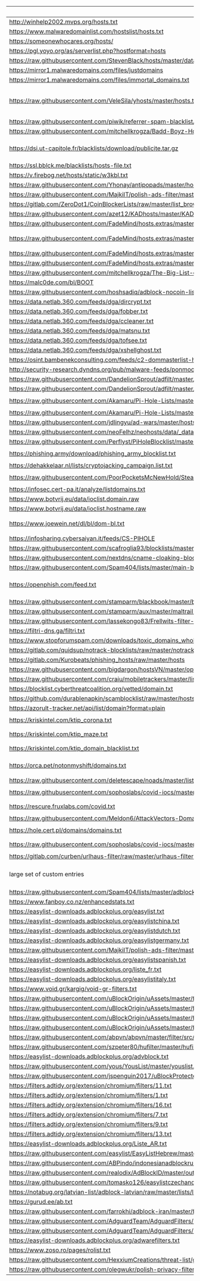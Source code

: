 List Source | Type | Category | Comments
--- | --- | --- | ---
http://winhelp2002.mvps.org/hosts.txt|hostfile|`ads`|
https://www.malwaredomainlist.com/hostslist/hosts.txt|hostfile|`ads`|
https://someonewhocares.org/hosts/|hostfile|`ads`|
https://pgl.yoyo.org/as/serverlist.php?hostformat=hosts|hostfile|`ads`|
https://raw.githubusercontent.com/StevenBlack/hosts/master/data/StevenBlack/hosts|hostfile|`ads`|
https://mirror1.malwaredomains.com/files/justdomains|hostfile|`malware`|
https://mirror1.malwaredomains.com/files/immortal_domains.txt|hostfile|`malware`|
https://raw.githubusercontent.com/VeleSila/yhosts/master/hosts.txt|hostfile|`ads`|Excluding legit license servers
https://raw.githubusercontent.com/piwik/referrer-spam-blacklist/master/spammers.txt|hostfile|`spam`|
https://raw.githubusercontent.com/mitchellkrogza/Badd-Boyz-Hosts/master/hosts|hostfile|`spam`|
https://dsi.ut-capitole.fr/blacklists/download/publicite.tar.gz|hostfile|`ads`|only 'publicite' list
https://ssl.bblck.me/blacklists/hosts-file.txt|hostfile|`ads`|
https://v.firebog.net/hosts/static/w3kbl.txt|hostfile|`ads`|
https://raw.githubusercontent.com/Yhonay/antipopads/master/hosts|hostfile|`ads`|
https://raw.githubusercontent.com/MajkiIT/polish-ads-filter/master/polish-pihole-filters/hostfile.txt|hostfile|`ads`|
https://gitlab.com/ZeroDot1/CoinBlockerLists/raw/master/list_browser.txt|hostfile|`mining`|
https://raw.githubusercontent.com/azet12/KADhosts/master/KADhosts.txt|hostfile|`ads`|
https://raw.githubusercontent.com/FadeMind/hosts.extras/master/UncheckyAds/hosts|hostfile|`ads`|
https://raw.githubusercontent.com/FadeMind/hosts.extras/master/add.Spam/hosts|hostfile|`spam` `malware` `phishing`|
https://raw.githubusercontent.com/FadeMind/hosts.extras/master/add.Risk/hosts|hostfile|`malware`|
https://raw.githubusercontent.com/FadeMind/hosts.extras/master/add.Dead/hosts|hostfile|`malware`|
https://raw.githubusercontent.com/mitchellkrogza/The-Big-List-of-Hacked-Malware-Web-Sites/master/.dev-tools/output/domains/ACTIVE/list|hostfile|`malware`|
https://malc0de.com/bl/BOOT|hostfile|`malware`|
https://raw.githubusercontent.com/hoshsadiq/adblock-nocoin-list/master/hosts.txt|hostfile|`mining`|
https://data.netlab.360.com/feeds/dga/dircrypt.txt|hostfile|`malware`|
https://data.netlab.360.com/feeds/dga/fobber.txt|hostfile|`malware`|
https://data.netlab.360.com/feeds/dga/ccleaner.txt|hostfile|`malware`|
https://data.netlab.360.com/feeds/dga/matsnu.txt|hostfile|`malware`|
https://data.netlab.360.com/feeds/dga/tofsee.txt|hostfile|`malware`|
https://data.netlab.360.com/feeds/dga/xshellghost.txt|hostfile|`malware`|
https://osint.bambenekconsulting.com/feeds/c2-dommasterlist-high.txt|hostfile|`malware`|
http://security-research.dyndns.org/pub/malware-feeds/ponmocup-infected-domains-shadowserver.csv|hostfile|`malware`|
https://raw.githubusercontent.com/DandelionSprout/adfilt/master/NorwegianExperimentalList%20alternate%20versions/NordicFiltersDnsmasq.conf|hostfile|`ads`|
https://raw.githubusercontent.com/DandelionSprout/adfilt/master/Alternate%20versions%20Anti-Malware%20List/AntiMalwareHosts.txt|hostfile|`malware`|
https://raw.githubusercontent.com/Akamaru/Pi-Hole-Lists/master/gamefake.txt|hostfile|`malware` `phishing`|
https://raw.githubusercontent.com/Akamaru/Pi-Hole-Lists/master/mobile.txt|hostfile|`malware`|
https://raw.githubusercontent.com/jdlingyu/ad-wars/master/hosts|hostfile|`ads`|
https://raw.githubusercontent.com/neoFelhz/neohosts/data/_data/basic/common.txt|hostfile|`malware`|
https://raw.githubusercontent.com/Perflyst/PiHoleBlocklist/master/SmartTV.txt|hostfile|`ads`|
https://phishing.army/download/phishing_army_blocklist.txt|hostfile|`malware` `phishing`|
https://dehakkelaar.nl/lists/cryptojacking_campaign.list.txt|hostfile|`mining`|
https://raw.githubusercontent.com/PoorPocketsMcNewHold/SteamScamSites/master/steamscamsite.txt|hostfile|`malware` `phishing`|
https://infosec.cert-pa.it/analyze/listdomains.txt|hostfile|`malware`|
https://www.botvrij.eu/data/ioclist.domain.raw|hostfile|`malware`|
https://www.botvrij.eu/data/ioclist.hostname.raw|hostfile|`malware`|
https://www.joewein.net/dl/bl/dom-bl.txt|hostfile|`spam` `malware` `phishing`|
https://infosharing.cybersaiyan.it/feeds/CS-PIHOLE|hostfile|`malware`|
https://raw.githubusercontent.com/scafroglia93/blocklists/master/blocklists-main.txt|hostfile|`malware`|
https://raw.githubusercontent.com/nextdns/cname-cloaking-blocklist/master/domains|hostfile|`ads`|
https://raw.githubusercontent.com/Spam404/lists/master/main-blacklist.txt|hostfile|`spam`|
https://openphish.com/feed.txt|hostfile|`malware`|only full domain filters
https://raw.githubusercontent.com/stamparm/blackbook/master/blackbook.txt|hostfile|`ads`|
https://raw.githubusercontent.com/stamparm/aux/master/maltrail-malware-domains.txt|hostfile|`malware`|
https://raw.githubusercontent.com/lassekongo83/Frellwits-filter-lists/master/Frellwits-Swedish-Hosts-File.txt|hostfile|`ads`|
https://filtri-dns.ga/filtri.txt|hostfile|`ads`|
https://www.stopforumspam.com/downloads/toxic_domains_whole.txt|hostfile|`ads`|
https://gitlab.com/quidsup/notrack-blocklists/raw/master/notrack-malware.txt|hostfile|`ads`|
https://gitlab.com/Kurobeats/phishing_hosts/raw/master/hosts|hostfile|`phishing`|
https://raw.githubusercontent.com/bigdargon/hostsVN/master/option/hosts-VN|hostfile|`ads`|
https://raw.githubusercontent.com/craiu/mobiletrackers/master/list.txt|hostfile|`tracking`|
https://blocklist.cyberthreatcoalition.org/vetted/domain.txt|hostfile|`phishing`|
https://github.com/durablenapkin/scamblocklist/raw/master/hosts.txt|hostfile|`phishing`|
https://azorult-tracker.net/api/list/domain?format=plain|hostfiles|`malware`|
https://kriskintel.com/ktip_corona.txt|hostfile|`phishing` `malware`|
https://kriskintel.com/ktip_maze.txt|hostfile|`phishing` `malware`|
https://kriskintel.com/ktip_domain_blacklist.txt|hostfile|`phishing` `malware`|
https://orca.pet/notonmyshift/domains.txt|hostfile|`malware` `phishing` `ads`|
https://raw.githubusercontent.com/deletescape/noads/master/lists/add-switzerland.txt|hostfile|`ads`|
https://raw.githubusercontent.com/sophoslabs/covid-iocs/master/cyber_threat_coalition_ioc/domain.txt|hostfile|`phishing` `malware`|
https://rescure.fruxlabs.com/covid.txt|hostfile|`phishing` `malware`|
https://raw.githubusercontent.com/Meldon6/AttackVectors-Domain-List/master/AttackVectorsDomains|hostfile|`phishing`|
https://hole.cert.pl/domains/domains.txt|hostfile|`phishing` `malware`|
https://raw.githubusercontent.com/sophoslabs/covid-iocs/master/malware_domains.txt|hostfile|`phishing` `malware`|
https://gitlab.com/curben/urlhaus-filter/raw/master/urlhaus-filter-hosts-online.txt|hostfile|`malware`|
large set of custom entries|hostfile|`ads` `malware` `spam` `trackers`|
https://raw.githubusercontent.com/Spam404/lists/master/adblock-list.txt|adblock|`ads`|
https://www.fanboy.co.nz/enhancedstats.txt|adblock|`ads`|
https://easylist-downloads.adblockplus.org/easylist.txt|adblock|`ads`|
https://easylist-downloads.adblockplus.org/easylistchina.txt|adblock|`ads`|
https://easylist-downloads.adblockplus.org/easylistdutch.txt|adblock|`ads`|
https://easylist-downloads.adblockplus.org/easylistgermany.txt|adblock|`ads`|
https://raw.githubusercontent.com/MajkiIT/polish-ads-filter/master/polish-adblock-filters/adblock.txt|adblock|`ads`|
https://easylist-downloads.adblockplus.org/easylistspanish.txt|adblock|`ads`|
https://easylist-downloads.adblockplus.org/liste_fr.txt|adblock|`ads`|
https://easylist-downloads.adblockplus.org/easylistitaly.txt|adblock|`ads`|
https://www.void.gr/kargig/void-gr-filters.txt|adblock|`ads`|
https://raw.githubusercontent.com/uBlockOrigin/uAssets/master/filters/badware.txt|adblock|`ads`|
https://raw.githubusercontent.com/uBlockOrigin/uAssets/master/filters/filters.txt|adblock|`ads`|
https://raw.githubusercontent.com/uBlockOrigin/uAssets/master/filters/privacy.txt|adblock|`ads`|
https://raw.githubusercontent.com/uBlockOrigin/uAssets/master/filters/resource-abuse.txt|adblock|`ads`|
https://raw.githubusercontent.com/abpvn/abpvn/master/filter/src/abpvn_general.txt|adblock|`ads`|
https://raw.githubusercontent.com/szpeter80/hufilter/master/hufilter.txt|adblock|`ads`|
https://easylist-downloads.adblockplus.org/advblock.txt|adblock|`ads`|
https://raw.githubusercontent.com/yous/YousList/master/youslist.txt|adblock|`ads`|
https://raw.githubusercontent.com/jspenguin2017/uBlockProtector/master/uBlockProtectorList.txt|adblock|`ads`|
https://filters.adtidy.org/extension/chromium/filters/11.txt|adblock|`ads`|
https://filters.adtidy.org/extension/chromium/filters/1.txt|adblock|`ads`|
https://filters.adtidy.org/extension/chromium/filters/16.txt|adblock|`ads`|
https://filters.adtidy.org/extension/chromium/filters/7.txt|adblock|`ads`|
https://filters.adtidy.org/extension/chromium/filters/9.txt|adblock|`ads`|
https://filters.adtidy.org/extension/chromium/filters/13.txt|adblock|`ads`|
https://easylist-downloads.adblockplus.org/Liste_AR.txt|adblock|`ads`|
https://raw.githubusercontent.com/easylist/EasyListHebrew/master/EasyListHebrew.txt|adblock|`ads`|
https://raw.githubusercontent.com/ABPindo/indonesianadblockrules/master/subscriptions/abpindo.txt|adblock|`ads`|
https://raw.githubusercontent.com/realodix/AdBlockID/master/output/adblockid.txt|adblock|`ads`|
https://raw.githubusercontent.com/tomasko126/easylistczechandslovak/master/filters.txt|adblock|`ads`|
https://notabug.org/latvian-list/adblock-latvian/raw/master/lists/latvian-list.txt|adblock|`ads`|
https://gurud.ee/ab.txt|adblock|`ads`|
https://raw.githubusercontent.com/farrokhi/adblock-iran/master/filter.txt|adblock|`ads`|
https://raw.githubusercontent.com/AdguardTeam/AdguardFilters/master/SpywareFilter/sections/ing_servers_firstparty.txt|adblock|`tracking`|
https://raw.githubusercontent.com/AdguardTeam/AdguardFilters/master/SpywareFilter/sections/tracking_servers.txt|adblock|`tracking`|
https://easylist-downloads.adblockplus.org/adwarefilters.txt|adblock|`ads`
https://www.zoso.ro/pages/rolist.txt|adblock|`ads`|
https://raw.githubusercontent.com/HexxiumCreations/threat-list/gh-pages/hexxiumthreatlist.txt|adblock|`malware`|
https://raw.githubusercontent.com/olegwukr/polish-privacy-filters/master/adblock.txt|adblock|`ads`|
